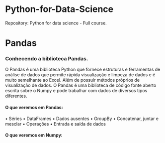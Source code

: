 # Python-for-Data-Science
Repository: Python for data science - Full course.

# Pandas
### Conhecendo a biblioteca Pandas.
O Pandas é uma biblioteca Python que fornece estruturas e ferramentas de análise de dados que permite rápida visualização e limpeza de dados e é muito semelhante ao Excel. Além de possuir métodos próprios de visualização de dados. O Pandas é uma biblioteca de código fonte aberto escrita sobre o Numpy e pode trabalhar com dados de diversos tipos diferentes.

#### O que veremos em Pandas:
• Séries
• DataFrames
• Dados ausentes
• GroupBy
• Concatenar, juntar e mesclar
• Operações
• Entrada e saída de dados

#### O que veremos em Numpy: